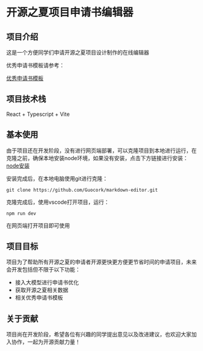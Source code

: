 # 开源之夏项目申请书编辑器
## 项目介绍
这是一个方便同学们申请开源之夏项目设计制作的在线编辑器

优秀申请书模板请参考：

[优秀申请书模板](https://github.com/starfish233e/ospp-templates)
## 项目技术栈
React + Typescript + Vite
## 基本使用
由于项目还在开发阶段，没有进行网页端部署，可以克隆项目到本地进行运行，在克隆之前，确保本地安装node环境，如果没有安装，点击下方链接进行安装：
[node安装](https://nodejs.org/en)

安装完成后，在本地电脑使用git进行克隆：

`git clone https://github.com/Guocork/markdown-editor.git`

克隆完成后，使用vscode打开项目，运行：

`npm run dev`

在网页端打开项目即可使用

## 项目目标
项目为了帮助所有开源之夏的申请者开源更快更方便更节省时间的申请项目，未来会开发包括但不限于以下功能：
* 接入大模型进行申请书优化
* 获取开源之夏相关数据
* 相关优秀申请书模板



## 关于贡献
项目尚在开发阶段，希望各位有兴趣的同学提出意见以及改进建议，也欢迎大家加入协作，一起为开源贡献力量！ 

